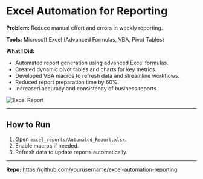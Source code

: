 # Excel Automation for Reporting

**Problem:** Reduce manual effort and errors in weekly reporting.

**Tools:** Microsoft Excel (Advanced Formulas, VBA, Pivot Tables)

**What I Did:**
- Automated report generation using advanced Excel formulas.
- Created dynamic pivot tables and charts for key metrics.
- Developed VBA macros to refresh data and streamline workflows.
- Reduced report preparation time by 60%.
- Increased accuracy and consistency of business reports.

![Excel Report](images/excel_report.png)

---

## How to Run

1. Open `excel_reports/Automated_Report.xlsx`.
2. Enable macros if needed.
3. Refresh data to update reports automatically.

---

**Repo:** https://github.com/yourusername/excel-automation-reporting

